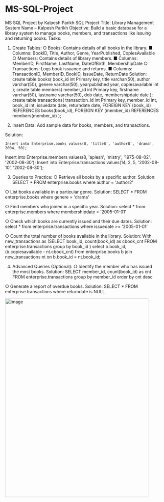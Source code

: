 # MS-SQL-Project
MS SQL Project by Kalpesh Parikh
SQL Project Title: Library Management System
Name – Kalpesh Parikh
Objective:
Build a basic database for a library system to manage books, members, and transactions like issuing and returning books.
Tasks:
1.	Create Tables:
○	Books: Contains details of all books in the library.
■	Columns: BookID, Title, Author, Genre, YearPublished, CopiesAvailable
○	Members: Contains details of library members.
■	Columns: MemberID, FirstName, LastName, DateOfBirth, MembershipDate
○	Transactions: Logs book issuance and returns.
■	Columns: TransactionID, MemberID, BookID, IssueDate, ReturnDate
Solution:
create table books(
book_id int Primary key,
title varchar(50),
author varchar(50),
genere varchar(50),
yearpublished year,
copiesavailable int
);
create table members(
member_id int Primary key,
firstname varchar(50),
lastname varchar(50),
dob date,
membershipdate date
);
create table transactions(
transaction_id int Primary key,
member_id int,
book_id int,
issuedate date,
returndate date,
FOREIGN KEY (book_id) REFERENCES books(book_id),
FOREIGN KEY (member_id) REFERENCES members(member_id)
);

2.	Insert Data:
Add sample data for books, members, and transactions.

Solution:

	Insert into Enterprise.books values(8, 'title8', 'author8', 'drama', 2004, 50);
Insert into Enterprise.members values(8, 'aplesh', 'mistry', '1975-08-02', '2002-08-30');
	Insert into Enterprise.transactions values(14, 2, 5, '2002-08-10', '2002-08-30');

3.	Queries to Practice:
○	Retrieve all books by a specific author.
Solution:
	SELECT * FROM enterprise.books
	where author = 'author2'

○	List books available in a particular genre.
Solution:
	SELECT * FROM enterprise.books
	where genere = 'drama'

○	Find members who joined in a specific year.
Solution:
	select * from enterprise.members
	where membershipdate = '2005-01-01'

○	Check which books are currently issued and their due dates.
Solution:
select * from enterprise.transactions
	where issuedate >= '2005-01-01'

○	Count the total number of books available in the library.
Solution:
	With new_transactions as 
	(SELECT book_id, count(book_id) as cbook_cnt 
    	 FROM enterprise.transactions 
	 group by book_id
    	 )
select b.book_id, (b.copiesavailable - nt.cbook_cnt)
from enterprise.books b
join new_transactions nt on b.book_id = nt.book_id;

4.	Advanced Queries (Optional):
○	Identify the member who has issued the most books.
Solution:
	SELECT member_id, count(book_id) as cnt
FROM enterprise.transactions
group by member_id
order by cnt desc

○	Generate a report of overdue books.
Solution:
	SELECT * 
FROM enterprise.transactions
where returndate is NULL

<img width="468" height="647" alt="image" src="https://github.com/user-attachments/assets/f7da59db-e96f-431e-90ab-c2bd6ed4de50" />
